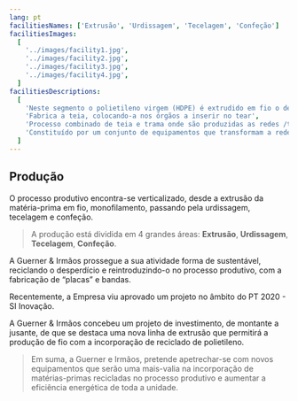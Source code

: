```yaml
---
lang: pt
facilitiesNames: ['Extrusão', 'Urdissagem', 'Tecelagem', 'Confeção']
facilitiesImages:
  [
    '../images/facility1.jpg',
    '../images/facility2.jpg',
    '../images/facility3.jpg',
    '../images/facility4.jpg',
  ]
facilitiesDescriptions:
  [
    'Neste segmento o polietileno virgem (HDPE) é extrudido em fio o denominado monofilamento com diversos diâmetros sendo estes posteriormente enrolados em bobines que abastecem 2 segmentos a Urdussagem e a Tecelagem',
    'Fabrica a teia, colocando-a nos órgãos a inserir no tear',
    'Processo combinado de teia e trama onde são produzidas as redes /tecidos com as diferentes especificações',
    'Constituído por um conjunto de equipamentos que transformam a rede produzida nas diversas medidas, de acordo com as especificações necessárias',
  ]
---
```


## Produção

O processo produtivo encontra-se verticalizado, desde a extrusão da matéria-prima em fio, monofilamento, passando pela urdissagem, tecelagem e confeção.

> A produção está dividida em 4 grandes áreas: **Extrusão**, **Urdissagem**, **Tecelagem**, **Confeção**.

A Guerner & Irmãos prossegue a sua atividade forma de sustentável, reciclando o desperdício e reintroduzindo-o no processo produtivo, com a fabricação de “placas” e bandas.

Recentemente, a Empresa viu aprovado um projeto no âmbito do PT 2020 - SI Inovação.

A Guerner & Irmãos concebeu um projeto de investimento, de montante a jusante, de que se destaca uma nova linha de extrusão que permitirá a produção de fio com a incorporação de reciclado de polietileno.

> Em suma, a Guerner e Irmãos, pretende apetrechar-se com novos equipamentos que serão uma mais-valia na incorporação de matérias-primas recicladas no processo produtivo e aumentar a eficiência energética de toda a unidade.
